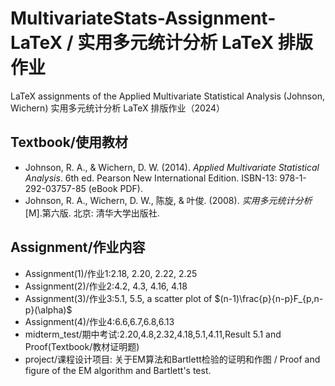 # MultivariateStats-Assignment-LaTeX / 实用多元统计分析 LaTeX 排版作业
LaTeX assignments of the Applied Multivariate Statistical Analysis (Johnson, Wichern) 实用多元统计分析 LaTeX 排版作业（2024）

## Textbook/使用教材
- Johnson, R. A., & Wichern, D. W. (2014). *Applied Multivariate Statistical Analysis*. 6th ed. Pearson New International Edition. ISBN-13: 978-1-292-03757-85 (eBook PDF).
- Johnson, R. A., Wichern, D. W., 陈旋, & 叶俊. (2008). *实用多元统计分析* [M].第六版. 北京: 清华大学出版社.

## Assignment/作业内容
- Assignment(1)/作业1:2.18, 2.20, 2.22, 2.25
- Assignment(2)/作业2:4.2, 4.3, 4.16, 4.18
- Assignment(3)/作业3:5.1, 5.5, a scatter plot of $(n-1)\frac{p}{n-p}F_{p,n-p}(\alpha)$
- Assignment(4)/作业4:6.6,6.7,6.8,6.13
- midterm_test/期中考试:2.20,4.8,2.32,4.18,5.1,4.11,Result 5.1 and Proof(Textbook/教材证明题)
- project/课程设计项目: 关于EM算法和Bartlett检验的证明和作图 / Proof and figure of the EM algorithm and Bartlett's test.
